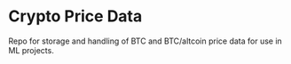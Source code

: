 # Crypto Price Data

Repo for storage and handling of BTC and BTC/altcoin price data for use in ML projects.

